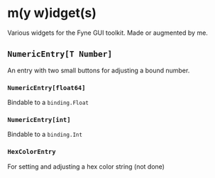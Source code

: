 # m(y w)idget(s)

Various widgets for the Fyne GUI toolkit. Made or augmented by me.

## `NumericEntry[T Number]`

An entry with two small buttons for adjusting a bound number.

### `NumericEntry[float64]`

Bindable to a `binding.Float`

### `NumericEntry[int]`

Bindable to a `binding.Int`

### `HexColorEntry`

For setting and adjusting a hex color string (not done)
